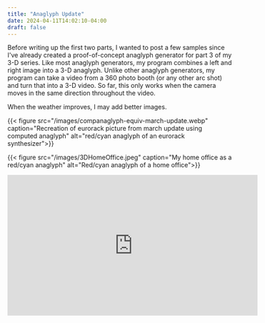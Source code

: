 ```yaml
---
title: "Anaglyph Update"
date: 2024-04-11T14:02:10-04:00
draft: false
---
```


Before writing up the first two parts, I wanted to post a few samples since I've already created a proof-of-concept anaglyph generator for part 3 of my 3-D series. Like most anaglyph generators, my program combines a left and right image into a 3-D anaglyph. Unlike other anaglyph generators, my program can take a video from a 360 photo booth (or any other arc shot) and turn that into a 3-D video. So far, this only works when the camera moves in the same direction throughout the video. 

When the weather improves, I may add better images.

{{< figure src="/images/companaglyph-equiv-march-update.webp" caption="Recreation of eurorack picture from march update using computed anaglyph" alt="red/cyan anaglyph of an eurorack synthesizer">}}

{{< figure src="/images/3DHomeOffice.jpeg" caption="My home office as a red/cyan anaglyph" alt="Red/cyan anaglyph of a home office">}}

<iframe width="560" height="315" src="https://www.youtube.com/embed/gjebM_KG9Pg?loop=1&playlist=gjebM_KG9Pg" title="YouTube video player" frameborder="0" allow="accelerometer; autoplay; clipboard-write; encrypted-media; gyroscope; picture-in-picture; web-share" referrerpolicy="strict-origin-when-cross-origin" allowfullscreen></iframe>